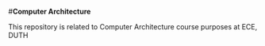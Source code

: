#<b>Computer Architecture</b>

This repository is related to Computer Architecture course purposes at ECE, DUTH

